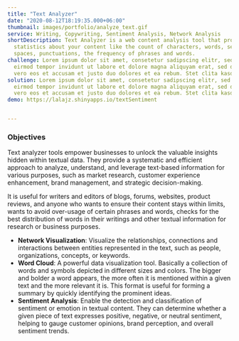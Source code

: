 ```yaml
---
title: "Text Analyzer"
date: "2020-08-12T18:19:35.000+06:00"
thumbnail: images/portfolio/analyze_text.gif
service: Writing, Copywriting, Sentiment Analysis, Network Analysis
shortDescription: Text Analyzer is a web content analysis tool that provides extensive
  statistics about your content like the count of characters, words, sentences, paragraphs,
  spaces, punctuations, the frequency of phrases and words.
challenge: Lorem ipsum dolor sit amet, consetetur sadipscing elitr, sed diam nonumy
  eirmod tempor invidunt ut labore et dolore magna aliquyam erat, sed diam voluptua
  vero eos et accusam et justo duo dolores et ea rebum. Stet clita kasd gubergren.
solution: Lorem ipsum dolor sit amet, consetetur sadipscing elitr, sed diam nonumy
  eirmod tempor invidunt ut labore et dolore magna aliquyam erat, sed diam voluptua
  vero eos et accusam et justo duo dolores et ea rebum. Stet clita kasd gubergren.
demo: https://lalajz.shinyapps.io/textSentiment


---
```

### Objectives
Text analyzer tools empower businesses to unlock the valuable insights hidden within textual data. They provide a systematic and efficient approach to analyze, understand, and leverage text-based information for various purposes, such as market research, customer experience enhancement, brand management, and strategic decision-making.

It is useful for writers and editors of blogs, forums, websites, product reviews, and anyone who wants to ensure their content stays within limits, wants to avoid over-usage of certain phrases and words, checks for the best distribution of words in their writings and other textual information for research or business purposes.


-  **Network Visualization**: Visualize the relationships, connections and interactions between entities represented in the text, such as people, organizations, concepts, or keywords.
-  **Word Cloud**: A powerful data visualization tool.  Basically a collection of words and symbols depicted in different sizes and colors. The bigger and bolder a word appears, the more often it is mentioned within a given text and the more relevant it is. This format is useful for forming a summary by quickly identifying the prominent ideas.
-  **Sentiment Analysis**: Enable the detection and classification of sentiment or emotion in textual content. They can determine whether a given piece of text expresses positive, negative, or neutral sentiment, helping to gauge customer opinions, brand perception, and overall sentiment trends.

